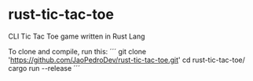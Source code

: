 # rust-tic-tac-toe
CLI Tic Tac Toe game written in Rust Lang

To clone and compile, run this:
´´´
git clone 'https://github.com/JaoPedroDev/rust-tic-tac-toe.git'
cd rust-tic-tac-toe/
cargo run --release
´´´
